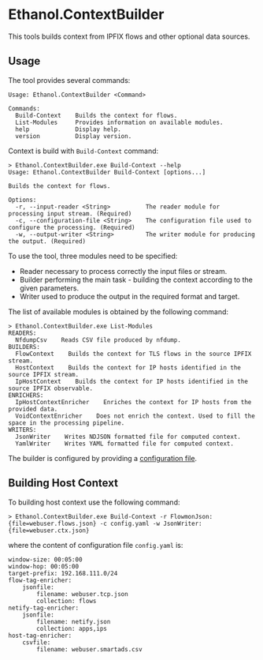 # Ethanol.ContextBuilder

This tools builds context from IPFIX flows and other optional data sources.

## Usage

The tool provides several commands:

```
Usage: Ethanol.ContextBuilder <Command>

Commands:
  Build-Context    Builds the context for flows.
  List-Modules     Provides information on available modules.
  help             Display help.
  version          Display version.
```

Context is build with `Build-Context` command:

```
> Ethanol.ContextBuilder.exe Build-Context --help
Usage: Ethanol.ContextBuilder Build-Context [options...]

Builds the context for flows.

Options:
  -r, --input-reader <String>          The reader module for processing input stream. (Required)
  -c, --configuration-file <String>    The configuration file used to configure the processing. (Required)
  -w, --output-writer <String>         The writer module for producing the output. (Required)
```

To use the tool, three modules need to be specified:

* Reader necessary to process correctly the input files or stream.
* Builder performing the main task - building the context according to the given parameters.
* Writer used to produce the output in the required format and target.

The list of available modules is obtained by the following command:

```
> Ethanol.ContextBuilder.exe List-Modules
READERS:
  NfdumpCsv    Reads CSV file produced by nfdump.
BUILDERS:
  FlowContext    Builds the context for TLS flows in the source IPFIX stream.
  HostContext    Builds the context for IP hosts identified in the source IPFIX stream.
  IpHostContext    Builds the context for IP hosts identified in the source IPFIX observable.
ENRICHERS:
  IpHostContextEnricher    Enriches the context for IP hosts from the provided data.
  VoidContextEnricher    Does not enrich the context. Used to fill the space in the processing pipeline.
WRITERS:
  JsonWriter    Writes NDJSON formatted file for computed context.
  YamlWriter    Writes YAML formatted file for computed context.
```

The builder is configured by providing a [configuration file](Configuration-file.md).


## Building Host Context

To building host context use the following command:

```
> Ethanol.ContextBuilder.exe Build-Context -r FlowmonJson:{file=webuser.flows.json} -c config.yaml -w JsonWriter:{file=webuser.ctx.json}
```

where the content of configuration file `config.yaml` is:

```
window-size: 00:05:00
window-hop: 00:05:00
target-prefix: 192.168.111.0/24
flow-tag-enricher:
    jsonfile:
        filename: webuser.tcp.json
        collection: flows
netify-tag-enricher:
    jsonfile:
        filename: netify.json
        collection: apps,ips
host-tag-enricher:
    csvfile:
        filename: webuser.smartads.csv
```
